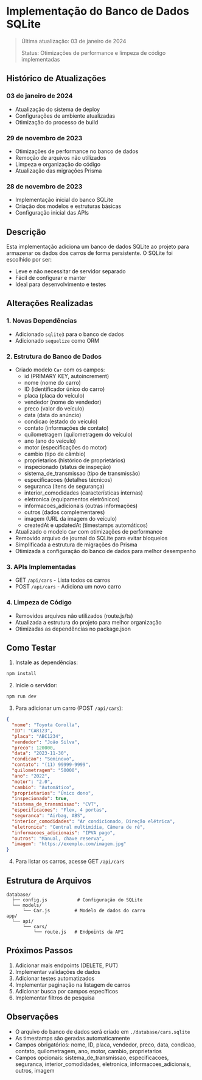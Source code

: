 # Implementação do Banco de Dados SQLite

> Última atualização: 03 de janeiro de 2024
>
> Status: Otimizações de performance e limpeza de código implementadas

## Histórico de Atualizações

### 03 de janeiro de 2024

- Atualização do sistema de deploy
- Configurações de ambiente atualizadas
- Otimização do processo de build

### 29 de novembro de 2023

- Otimizações de performance no banco de dados
- Remoção de arquivos não utilizados
- Limpeza e organização do código
- Atualização das migrações Prisma

### 28 de novembro de 2023

- Implementação inicial do banco SQLite
- Criação dos modelos e estruturas básicas
- Configuração inicial das APIs

## Descrição

Esta implementação adiciona um banco de dados SQLite ao projeto para armazenar os dados dos carros de forma persistente. O SQLite foi escolhido por ser:

- Leve e não necessitar de servidor separado
- Fácil de configurar e manter
- Ideal para desenvolvimento e testes

## Alterações Realizadas

### 1. Novas Dependências

- Adicionado `sqlite3` para o banco de dados
- Adicionado `sequelize` como ORM

### 2. Estrutura do Banco de Dados

- Criado modelo `Car` com os campos:
  - id (PRIMARY KEY, autoincrement)
  - nome (nome do carro)
  - ID (identificador único do carro)
  - placa (placa do veículo)
  - vendedor (nome do vendedor)
  - preco (valor do veículo)
  - data (data do anúncio)
  - condicao (estado do veículo)
  - contato (informações de contato)
  - quilometragem (quilometragem do veículo)
  - ano (ano do veículo)
  - motor (especificações do motor)
  - cambio (tipo de câmbio)
  - proprietarios (histórico de proprietários)
  - inspecionado (status de inspeção)
  - sistema_de_transmissao (tipo de transmissão)
  - especificacoes (detalhes técnicos)
  - seguranca (itens de segurança)
  - interior_comodidades (características internas)
  - eletronica (equipamentos eletrônicos)
  - informacoes_adicionais (outras informações)
  - outros (dados complementares)
  - imagem (URL da imagem do veículo)
  - createdAt e updatedAt (timestamps automáticos)
- Atualizado o modelo `Car` com otimizações de performance
- Removido arquivo de journal do SQLite para evitar bloqueios
- Simplificada a estrutura de migrações do Prisma
- Otimizada a configuração do banco de dados para melhor desempenho

### 3. APIs Implementadas

- GET `/api/cars` - Lista todos os carros
- POST `/api/cars` - Adiciona um novo carro

### 4. Limpeza de Código

- Removidos arquivos não utilizados (route.js/ts)
- Atualizada a estrutura do projeto para melhor organização
- Otimizadas as dependências no package.json

## Como Testar

1. Instale as dependências:

```bash
npm install
```

2. Inicie o servidor:

```bash
npm run dev
```

3. Para adicionar um carro (POST `/api/cars`):

```json
{
  "nome": "Toyota Corolla",
  "ID": "CAR123",
  "placa": "ABC1234",
  "vendedor": "João Silva",
  "preco": 120000,
  "data": "2023-11-30",
  "condicao": "Seminovo",
  "contato": "(11) 99999-9999",
  "quilometragem": "50000",
  "ano": "2022",
  "motor": "2.0",
  "cambio": "Automático",
  "proprietarios": "Único dono",
  "inspecionado": true,
  "sistema_de_transmissao": "CVT",
  "especificacoes": "Flex, 4 portas",
  "seguranca": "Airbag, ABS",
  "interior_comodidades": "Ar condicionado, Direção elétrica",
  "eletronica": "Central multimídia, Câmera de ré",
  "informacoes_adicionais": "IPVA pago",
  "outros": "Manual, chave reserva",
  "imagem": "https://exemplo.com/imagem.jpg"
}
```

4. Para listar os carros, acesse GET `/api/cars`

## Estrutura de Arquivos

```
database/
  ├── config.js           # Configuração do SQLite
  └── models/
      └── Car.js         # Modelo de dados do carro
app/
  └── api/
      └── cars/
          └── route.js   # Endpoints da API
```

## Próximos Passos

1. Adicionar mais endpoints (DELETE, PUT)
2. Implementar validações de dados
3. Adicionar testes automatizados
4. Implementar paginação na listagem de carros
5. Adicionar busca por campos específicos
6. Implementar filtros de pesquisa

## Observações

- O arquivo do banco de dados será criado em `./database/cars.sqlite`
- As timestamps são geradas automaticamente
- Campos obrigatórios: nome, ID, placa, vendedor, preco, data, condicao, contato, quilometragem, ano, motor, cambio, proprietarios
- Campos opcionais: sistema_de_transmissao, especificacoes, seguranca, interior_comodidades, eletronica, informacoes_adicionais, outros, imagem
